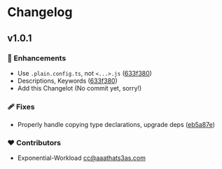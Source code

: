 # Changelog


## v1.0.1


### 🚀 Enhancements

- Use `.plain.config.ts`, not `<...>.js` ([633f380](https://github.com/NexusPIPE/uvc-frontend/commit/633f380))
- Descriptions, Keywords ([633f380](https://github.com/NexusPIPE/uvc-frontend/commit/4c437abc17de54acf47ad351c56e5c5b8902f796))
- Add this Changelot (No commit yet, sorry!)

### 🩹 Fixes

- Properly handle copying type declarations, upgrade deps ([eb5a87e](https://github.com/NexusPIPE/uvc-frontend/commit/eb5a87e))

### ❤️ Contributors

- Exponential-Workload <cc@aaathats3as.com>

